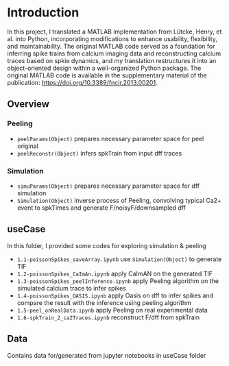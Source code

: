 # Introduction
In this project, I translated a MATLAB implementation from Lütcke, Henry, et al. into Python, incorporating modifications to enhance usability, flexibility, and maintainability. The original MATLAB code served as a foundation for inferring spike trains from calcium imaging data and reconstructing calcium traces based on spkie dynamics, and my translation restructures it into an object-oriented design within a well-organized Python package.
The original MATLAB code is available in the supplementary material of the publication: https://doi.org/10.3389/fncir.2013.00201. 


## Overview

### Peeling 
- `peelParams(Object)` prepares necessary parameter space for peel original
- `peelReconstr(Object)` infers spkTrain from input dff traces

### Simulation
- `simuParams(Object)` prepares necessary parameter space for dff simulation
- `Simulation(Object)` inverse process of Peeling, convolving typical Ca2+ event to spkTimes and generate F/noisyF/downsampled dff


## useCase
In this folder, I provided some codes for exploring simulation & peeling
- `1.1-poissonSpikes_saveArray.ipynb` use `Simulation(Object)` to generate TIF 
- `1.2-poissonSpikes_CaImAn.ipynb` apply CaImAN on the generated TIF
- `1.3-poissonSpikes_peelInference.ipynb` apply Peeling algorithm on the simulated calcium trace to infer spikes
- `1.4-poissonSpikes_OASIS.ipynb` apply Oasis on dff to infer spikes and compare the result with the inference using peeling algorithm
- `1.5-peel_onRealData.ipynb` apply Peeling on real experimental data
- `1.6-spkTrain_2_ca2Traces.ipynb` reconstruct F/dff from spkTrain

## Data
Contains data for/generated from jupyter notebooks in useCase folder
